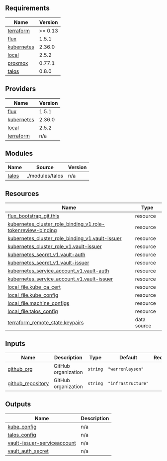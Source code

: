 <!-- BEGIN_TF_DOCS -->
## Requirements

| Name | Version |
|------|---------|
| <a name="requirement_terraform"></a> [terraform](#requirement\_terraform) | >= 0.13 |
| <a name="requirement_flux"></a> [flux](#requirement\_flux) | 1.5.1 |
| <a name="requirement_kubernetes"></a> [kubernetes](#requirement\_kubernetes) | 2.36.0 |
| <a name="requirement_local"></a> [local](#requirement\_local) | 2.5.2 |
| <a name="requirement_proxmox"></a> [proxmox](#requirement\_proxmox) | 0.77.1 |
| <a name="requirement_talos"></a> [talos](#requirement\_talos) | 0.8.0 |

## Providers

| Name | Version |
|------|---------|
| <a name="provider_flux"></a> [flux](#provider\_flux) | 1.5.1 |
| <a name="provider_kubernetes"></a> [kubernetes](#provider\_kubernetes) | 2.36.0 |
| <a name="provider_local"></a> [local](#provider\_local) | 2.5.2 |
| <a name="provider_terraform"></a> [terraform](#provider\_terraform) | n/a |

## Modules

| Name | Source | Version |
|------|--------|---------|
| <a name="module_talos"></a> [talos](#module\_talos) | ./modules/talos | n/a |

## Resources

| Name | Type |
|------|------|
| [flux_bootstrap_git.this](https://registry.terraform.io/providers/fluxcd/flux/1.5.1/docs/resources/bootstrap_git) | resource |
| [kubernetes_cluster_role_binding_v1.role-tokenreview-binding](https://registry.terraform.io/providers/hashicorp/kubernetes/2.36.0/docs/resources/cluster_role_binding_v1) | resource |
| [kubernetes_cluster_role_binding_v1.vault-issuer](https://registry.terraform.io/providers/hashicorp/kubernetes/2.36.0/docs/resources/cluster_role_binding_v1) | resource |
| [kubernetes_cluster_role_v1.vault-issuer](https://registry.terraform.io/providers/hashicorp/kubernetes/2.36.0/docs/resources/cluster_role_v1) | resource |
| [kubernetes_secret_v1.vault-auth](https://registry.terraform.io/providers/hashicorp/kubernetes/2.36.0/docs/resources/secret_v1) | resource |
| [kubernetes_secret_v1.vault-issuer](https://registry.terraform.io/providers/hashicorp/kubernetes/2.36.0/docs/resources/secret_v1) | resource |
| [kubernetes_service_account_v1.vault-auth](https://registry.terraform.io/providers/hashicorp/kubernetes/2.36.0/docs/resources/service_account_v1) | resource |
| [kubernetes_service_account_v1.vault-issuer](https://registry.terraform.io/providers/hashicorp/kubernetes/2.36.0/docs/resources/service_account_v1) | resource |
| [local_file.kube_ca_cert](https://registry.terraform.io/providers/hashicorp/local/2.5.2/docs/resources/file) | resource |
| [local_file.kube_config](https://registry.terraform.io/providers/hashicorp/local/2.5.2/docs/resources/file) | resource |
| [local_file.machine_configs](https://registry.terraform.io/providers/hashicorp/local/2.5.2/docs/resources/file) | resource |
| [local_file.talos_config](https://registry.terraform.io/providers/hashicorp/local/2.5.2/docs/resources/file) | resource |
| [terraform_remote_state.keypairs](https://registry.terraform.io/providers/hashicorp/terraform/latest/docs/data-sources/remote_state) | data source |

## Inputs

| Name | Description | Type | Default | Required |
|------|-------------|------|---------|:--------:|
| <a name="input_github_org"></a> [github\_org](#input\_github\_org) | GitHub organization | `string` | `"warrenlayson"` | no |
| <a name="input_github_repository"></a> [github\_repository](#input\_github\_repository) | GitHub organization | `string` | `"infrastructure"` | no |

## Outputs

| Name | Description |
|------|-------------|
| <a name="output_kube_config"></a> [kube\_config](#output\_kube\_config) | n/a |
| <a name="output_talos_config"></a> [talos\_config](#output\_talos\_config) | n/a |
| <a name="output_vault-issuer-serviceaccount"></a> [vault-issuer-serviceaccount](#output\_vault-issuer-serviceaccount) | n/a |
| <a name="output_vault_auth_secret"></a> [vault\_auth\_secret](#output\_vault\_auth\_secret) | n/a |
<!-- END_TF_DOCS -->